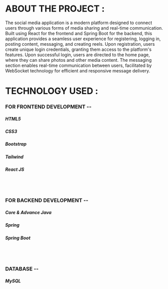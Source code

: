 <h1>ABOUT THE PROJECT :</h1>
<p>The social media application is a modern platform designed to connect users through various forms of media 
sharing and real-time communication. Built using React for the frontend and Spring Boot for the backend, 
this application provides a seamless user experience for registering, logging in, posting content, messaging, 
and creating reels.
Upon registration, users create unique login credentials, granting them access to the platform's features. Upon 
successful login, users are directed to the home page, where they can share photos and other media content. 
The messaging section enables real-time communication between users, facilitated by WebSocket technology 
for efficient and responsive message delivery.</p>

<h1>TECHNOLOGY USED :</h1>
<h3> FOR FRONTEND DEVELOPMENT --</h3>
<h5>HTML5</h5>
<h5>CSS3</h5>
<h5>Bootstrap</h5>
<h5>Tailwind</h5>
<h5>React JS</h5>
<br><br>
<h3> FOR BACKEND DEVELOPMENT --</h3>
<h5>Core & Advance Java</h5>
<h5>Spring</h5>
<h5>Spring Boot</h5>

<br><br>
<h3> DATABASE --</h3>
<h5>MySQL</h5>




